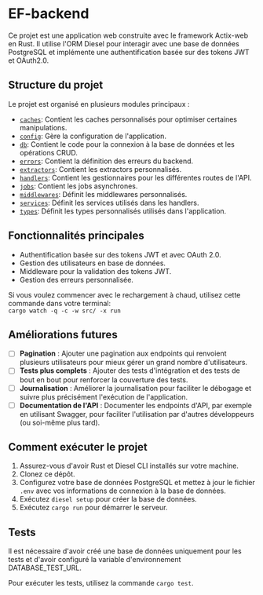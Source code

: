 # EF-backend 

Ce projet est une application web construite avec le framework Actix-web en Rust. Il utilise l'ORM Diesel pour interagir avec une base de données PostgreSQL et implémente une authentification basée sur des tokens JWT et OAuth2.0.

## Structure du projet 

Le projet est organisé en plusieurs modules principaux :

- [`caches`](api/caches/): Contient les caches personnalisés pour optimiser certaines manipulations.
- [`config`](api/config.rs): Gère la configuration de l'application.
- [`db`](api/db/): Contient le code pour la connexion à la base de données et les opérations CRUD.
- [`errors`](api/errors/): Contient la définition des erreurs du backend.
- [`extractors`](api/extractors/): Contient les extractors personnalisés.
- [`handlers`](api/handlers/): Contient les gestionnaires pour les différentes routes de l'API.
- [`jobs`](api/jobs/): Contient les jobs asynchrones.
- [`middlewares`](api/middlewares/): Définit les middlewares personnalisés.
- [`services`](api/services/): Définit les services utilisés dans les handlers.
- [`types`](api/types/): Définit les types personnalisés utilisés dans l'application.

## Fonctionnalités principales

- Authentification basée sur des tokens JWT et avec OAuth 2.0.
- Gestion des utilisateurs en base de données.
- Middleware pour la validation des tokens JWT.
- Gestion des erreurs personnalisée.

Si vous voulez commencer avec le rechargement à chaud, utilisez cette commande dans votre terminal:  
`cargo watch -q -c -w src/ -x run`

## Améliorations futures

- [ ] **Pagination** : Ajouter une pagination aux endpoints qui renvoient plusieurs utilisateurs pour mieux gérer un grand nombre d'utilisateurs.  
- [ ] **Tests plus complets** : Ajouter des tests d'intégration et des tests de bout en bout pour renforcer la couverture des tests.  
- [ ] **Journalisation** : Améliorer la journalisation pour faciliter le débogage et suivre plus précisément l'exécution de l'application.  
- [ ] **Documentation de l'API** : Documenter les endpoints d'API, par exemple en utilisant Swagger, pour faciliter l'utilisation par d'autres développeurs (ou soi-même plus tard).  

## Comment exécuter le projet

1. Assurez-vous d'avoir Rust et Diesel CLI installés sur votre machine.
2. Clonez ce dépôt.
3. Configurez votre base de données PostgreSQL et mettez à jour le fichier `.env` avec vos informations de connexion à la base de données.
4. Exécutez `diesel setup` pour créer la base de données.
5. Exécutez `cargo run` pour démarrer le serveur.

## Tests

Il est nécessaire d'avoir créé une base de données uniquement pour les tests et d'avoir configuré la variable d'environnement DATABASE_TEST_URL.  

Pour exécuter les tests, utilisez la commande `cargo test`.
